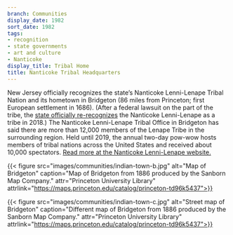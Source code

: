 ```yaml
---
branch: Communities
display_date: 1982
sort_date: 1982
tags:
- recognition
- state governments
- art and culture
- Nanticoke
display_title: Tribal Home
title: Nanticoke Tribal Headquarters
---
```


New Jersey officially recognizes the state’s Nanticoke Lenni-Lenape Tribal Nation and its hometown in Bridgeton (86 miles from Princeton; first European settlement in 1686). (After a federal lawsuit on the part of the tribe, the [state officially re-recognizes](https://www.njoag.gov/ag-grewal-announces-settlement-of-nanticoke-lenni-lenape-lawsuits-state-acknowledges-historic-recognition-of-nj-indian-tribe-will-pay-tribe-2-4-million/) the Nanticoke Lenni-Lenape as a tribe in 2018.) The Nanticoke Lenni-Lenape Tribal Office in Bridgeton has said there are more than 12,000 members of the Lenape Tribe in the surrounding region. Held until 2019, the annual two-day pow-wow hosts members of tribal nations across the United States and received about 10,000 spectators. [Read more at the Nanticoke Lenni-Lenape website.](https://nanticoke-lenape.info)

{{< figure src="images/communities/indian-town-b.jpg" alt="Map of Bridgeton" caption="Map of Bridgeton from 1886 produced by the Sanborn Map Company." attr="Princeton University Library" attrlink="https://maps.princeton.edu/catalog/princeton-td96k5437">}}

{{< figure src="images/communities/indian-town-c.jpg" alt="Street map of Bridgeton" caption="Different map of Bridgeton from 1886 produced by the Sanborn Map Company." attr="Princeton University Library" attrlink="https://maps.princeton.edu/catalog/princeton-td96k5437">}}
